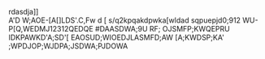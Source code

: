 rdasdja]]\
A'D
W;AOE-[A[]LDS'.C,Fw d
[  s/q2kpqakdpwka[wldad
sqpuepjd0;912  WU-  P[Q,WEDMJ12312QEDQE
#DAASDWA;9U RF; OJSMFP;KWQEPRU IDKPAWKD'A;SD'[
EAOSUD;WIOEDJLASMFD;AW   [A;KWDSP;KA'                   ;WPDJOP;WJDPA;JSDWA;PJDOWA
